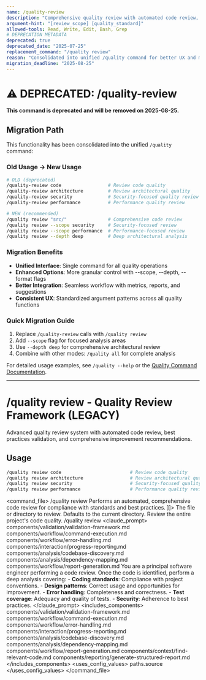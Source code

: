 ```yaml
---
name: /quality-review
description: "Comprehensive quality review with automated code review, best practices validation, and improvement recommendations"
argument-hint: "[review_scope] [quality_standard]"
allowed-tools: Read, Write, Edit, Bash, Grep
# DEPRECATION METADATA
deprecated: true
deprecated_date: "2025-07-25"
replacement_command: "/quality review"
reason: "Consolidated into unified /quality command for better UX and maintainability"
migration_deadline: "2025-08-25"
---
```

# ⚠️ DEPRECATED: /quality-review

**This command is deprecated and will be removed on 2025-08-25.**

## Migration Path
This functionality has been consolidated into the unified `/quality` command:

### Old Usage → New Usage
```bash
# OLD (deprecated)
/quality-review code                 # Review code quality
/quality-review architecture         # Review architectural quality 
/quality-review security             # Security-focused quality review
/quality-review performance          # Performance quality review

# NEW (recommended)
/quality review "src/"               # Comprehensive code review
/quality review --scope security     # Security-focused review
/quality review --scope performance  # Performance-focused review
/quality review --depth deep         # Deep architectural analysis
```

### Migration Benefits
- **Unified Interface**: Single command for all quality operations
- **Enhanced Options**: More granular control with --scope, --depth, --format flags
- **Better Integration**: Seamless workflow with metrics, reports, and suggestions
- **Consistent UX**: Standardized argument patterns across all quality functions

### Quick Migration Guide
1. Replace `/quality-review` calls with `/quality review`
2. Add `--scope` flag for focused analysis areas
3. Use `--depth deep` for comprehensive architectural review
4. Combine with other modes: `/quality all` for complete analysis

For detailed usage examples, see `/quality --help` or the [Quality Command Documentation](.claude/commands/quality/quality.md).

---

# /quality review - Quality Review Framework (LEGACY)
Advanced quality review system with automated code review, best practices validation, and comprehensive improvement recommendations.
## Usage
```bash
/quality review code                         # Review code quality
/quality review architecture                 # Review architectural quality
/quality review security                     # Security-focused quality review
/quality review performance                  # Performance quality review
```
<command_file>
  <metadata>
    <name>/quality review</name>
    <purpose>Performs an automated, comprehensive code review for compliance with standards and best practices.</purpose>
    <usage>
      <![CDATA[
      /quality review <target_path=".">
      ]]>
    </usage>
  </metadata>
  <arguments>
    <argument name="target_path" type="string" required="false" default=".">
      <description>The file or directory to review. Defaults to the current directory.</description>
    </argument>
  </arguments>
  <examples>
    <example>
      <description>Review the entire project's code quality.</description>
      <usage>/quality review</usage>
    </example>
  </examples>
  <claude_prompt>
    <prompt>
      <!-- Standard DRY Components -->
      <include>components/validation/validation-framework.md</include>
      <include>components/workflow/command-execution.md</include>
      <include>components/workflow/error-handling.md</include>
      <include>components/interaction/progress-reporting.md</include>
      <include>components/analysis/codebase-discovery.md</include>
      <include>components/analysis/dependency-mapping.md</include>
      <include>components/workflow/report-generation.md</include>
      You are a principal software engineer performing a code review.
      <include component="components/context/find-relevant-code.md" />
      Once the code is identified, perform a deep analysis covering:
      -   **Coding standards**: Compliance with project conventions.
      -   **Design patterns**: Correct usage and opportunities for improvement.
      -   **Error handling**: Completeness and correctness.
      -   **Test coverage**: Adequacy and quality of tests.
      -   **Security**: Adherence to best practices.
      <include component="components/quality/anti-pattern-detection.md" />
      <include component="components/quality/framework-validation.md" />
      <include component="components/context/adaptive-thinking.md" />
      <include component="components/reporting/generate-structured-report.md" />
    </prompt>
  </claude_prompt>
  <dependencies>
    <includes_components>
      <!-- Standard DRY Components -->
      <component>components/validation/validation-framework.md</component>
      <component>components/workflow/command-execution.md</component>
      <component>components/workflow/error-handling.md</component>
      <component>components/interaction/progress-reporting.md</component>
      <component>components/analysis/codebase-discovery.md</component>
      <component>components/analysis/dependency-mapping.md</component>
      <component>components/workflow/report-generation.md</component>
      <!-- Command-specific components -->
      <component>components/context/find-relevant-code.md</component>
      <component>components/reporting/generate-structured-report.md</component>
    </includes_components>
    <uses_config_values>
      <value>paths.source</value>
    </uses_config_values>
  </dependencies>
</command_file>